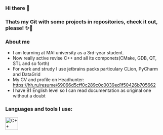 ### Hi there 👋
### Thats my Git with some projects in repositories, check it out, please! ✨👊

### About me
-  I am learning at MAI university as a 3rd-year student.
-  Now really active revise C++ and all its componets(CMake, GDB, QT, STL and so forth)
-  For work and strudy I use jetbrains packs particulary CLion, PyCharm and DataGrid 
-  My CV and profile on Headhunter: https://hh.ru/resume/69066d5cff0c289c0c0039ed1f50426b705662
-  I have B1 English level so I can read documentation as original one without a doubt

### Languages and tools I use:
<img src="https://ip-calculator.ru/blog/wp-content/uploads/2021/02/6038586442907648.png" title="C++" width="40" height="40"/>&nbsp;
                    
          
